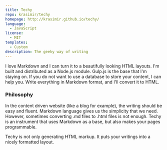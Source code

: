 ```yaml
---
title: Techy
repo: krasimir/techy
homepage: http://krasimir.github.io/techy/
language:
  - JavaScript
license:
  - MIT
templates:
  - Custom
description: The geeky way of writing
---
```


I love Markdown and I can turn it to a beautifully looking HTML layouts. I'm built and distributed as a Node.js module. Gulp.js is the base that I'm staying on. If you do not want to use a database to store your content, I can help you. Write everything in Markdown format, and I'll convert it to HTML.

### Philosophy

In the content driven website (like a blog for example), the writing should be easy and fluent. Markdown language gives us the simplicity that we need. However, sometimes converting .md files to .html files is not enough. Techy is an instrument that uses Markdown as a base, but also makes your pages programmable.

Techy is not only generating HTML markup. It puts your writings into a nicely formatted layout.

